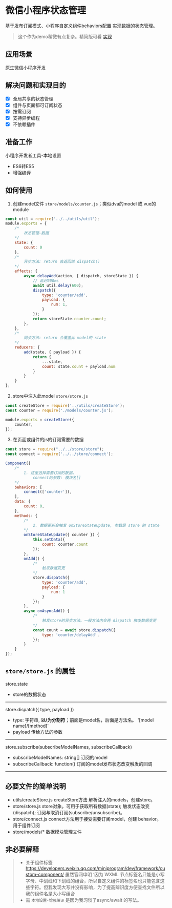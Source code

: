 # 微信小程序状态管理
基于发布订阅模式、小程序自定义组件behaviors配置 实现数据的状态管理。
> 这个作为demo稍微有点复杂。精简版可看 [实现](https://github.com/ming-razor/mini_program_store)

## 应用场景
原生微信小程序开发

## 解决问题和实现目的
- [x] 全局共享的状态管理
- [x] 组件与页面都可订阅状态
- [x] 按需订阅
- [x] 支持异步编程
- [x] 不依赖插件

## 准备工作
小程序开发者工具-本地设置
- ES6转ES5
- 增强编译

## 如何使用
1. 创建model文件 `store/models/counter.js`；类似dva的model 或 vue的module
```javascript
const util = require('../../utils/util');
module.exports = {
    /* 
        状态管理-数据
    */
    state: {
        count: 0
    },
    /* 
        异步方法: return 会返回给 dispatch()
    */
    effects: {
        async delayAdd(action, { dispatch, storeState }) {
            // 延迟600ms
            await util.delay(600);
            dispatch({
                type: 'counter/add',
                payload: {
                    num: 1,
                }
            });
            return storeState.counter.count;
        },
    },
    /*
        同步方法: return 会覆盖此 model的 state
    */
    reducers: {
        add(state, { payload }) {
            return {
                ...state,
                count: state.count + payload.num
            }
        }
    }
};
```

2. store中注入此model `store/store.js`
```javascript
const createStore = require('../utils/createStore');
const counter = require('./models/counter.js');

module.exports = createStore({
    counter,
});
```

3. 在页面或组件的js的订阅需要的数据
```javascript
const store = require("../../store/store");
const connect = require('../../store/connect');

Component({
    /* 
        1. 这里选择需要订阅的数据。
            connect的参数: 模块名[]
    */
    behaviors: [
        connect(['counter']),
    ],
    data: {
        count: 0,
    },
    methods: {
        /*  
            2. 数据更新会触发 onStoreStateUpdate, 参数是 store 的 state
        */
        onStoreStateUpdate({ counter }) {
            this.setData({
                count: counter.count
            });
        },
        onAdd() {
            /* 
                触发数据变更
            */
            store.dispatch({
                type: 'counter/add',
                payload: {
                    num: 1
                }
            });
        },
        async onAsyncAdd() {
            /* 
                触发store的异步方法。一般方法内会再 dispatch 触发数据变更
            */
            const count = await store.dispatch({
                type: 'counter/delayAdd',
            });
        }
    }
});
```

## `store/store.js` 的属性
store.state
   * store的数据状态
---
store.dispatch({ type, payload })
   * type: 字符串, **以/为分割符**；前面是model名，后面是方法名。 '[model name]/[method]'
   * payload 传给方法的参数
---
store.subscribe(subscribeModelNames, subscribeCallback)
  * subscribeModelNames: string[]  订阅的model
  * subscribeCallback: function()  订阅的model发布状态改变触发的回调
---
## 必要文件的简单说明 
* utils/createStore.js createStore方法 解析注入的models，创建store。
* store/store.js store对象。可用于获取所有数据(state); 触发状态改变(dispatch); 订阅与取消订阅(subscribe/unsubscribe)。
* store/connect.js connect方法用于接受需要订阅model，创建 behavior。 用于组件订阅
* store/models/* 数据模块管理文件

## 非必要解释
> * 关于组件标签 https://developers.weixin.qq.com/miniprogram/dev/framework/custom-component/ 虽然官网申明 ‘因为 WXML 节点标签名只能是小写字母、中划线和下划线的组合，所以自定义组件的标签名也只能包含这些字符。但我发现大写并没有影响，为了提高辨识度方便查找文件所以我的组件名是大小写组合
> * 需 `本地设置-增强编译` 是因为我习惯了async/await 的写法。




